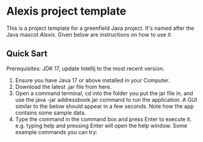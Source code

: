 # Alexis project template

This is a project template for a greenfield Java project. It's named after the Java mascot _Alexis_. Given below are instructions on how to use it.

## Quick Sart

Prerequisites: JDK 17, update Intellij to the most recent version.

1. Ensure you have Java 17 or above installed in your Computer.
1. Download the latest .jar file from here.
3. Open a command terminal, cd into the folder you put the jar file in, and use the java -jar addressbook.jar command to run the application. A GUI similar to the below should appear in a few seconds. Note how the app contains some sample data.
4. Type the command in the command box and press Enter to execute it. e.g. typing help and pressing Enter will open the help window.
Some example commands you can try:
